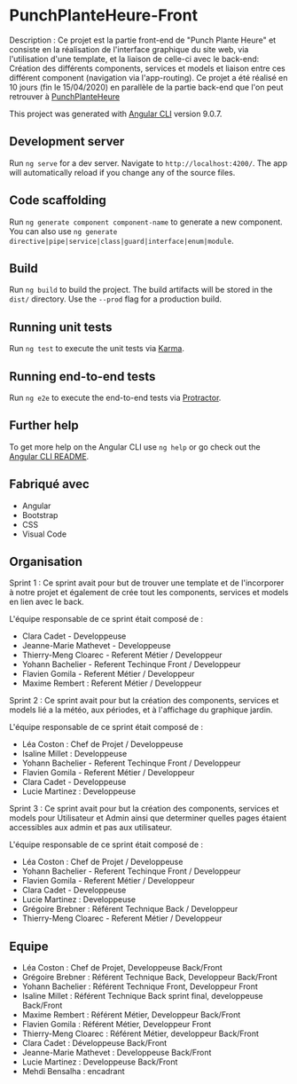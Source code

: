 # PunchPlanteHeure-Front

Description : Ce projet est la partie front-end de "Punch Plante Heure" et consiste en la réalisation de l'interface graphique du site web, via l'utilisation d'une template, et la liaison de celle-ci avec le back-end:
Création des différents components, services et models et liaison entre ces différent component (navigation via l'app-routing).
Ce projet a été réalisé en 10 jours (fin le 15/04/2020) en parallèle de la partie back-end que l'on peut retrouver à [PunchPlanteHeure](https://gitlab.com/Spaghetti-droid/punchplanteheure/-/blob/dev/README.md)

This project was generated with [Angular CLI](https://github.com/angular/angular-cli) version 9.0.7.

## Development server

Run `ng serve` for a dev server. Navigate to `http://localhost:4200/`. The app will automatically reload if you change any of the source files.

## Code scaffolding

Run `ng generate component component-name` to generate a new component. You can also use `ng generate directive|pipe|service|class|guard|interface|enum|module`.

## Build

Run `ng build` to build the project. The build artifacts will be stored in the `dist/` directory. Use the `--prod` flag for a production build.

## Running unit tests

Run `ng test` to execute the unit tests via [Karma](https://karma-runner.github.io).

## Running end-to-end tests

Run `ng e2e` to execute the end-to-end tests via [Protractor](http://www.protractortest.org/).

## Further help

To get more help on the Angular CLI use `ng help` or go check out the [Angular CLI README](https://github.com/angular/angular-cli/blob/master/README.md).

## Fabriqué avec 
- Angular
- Bootstrap
- CSS
- Visual Code

## Organisation

Sprint 1 :
Ce sprint avait pour but de trouver une template et de l'incorporer à notre projet et également de crée tout les components, services et models en lien avec le back.

L'équipe responsable de ce sprint était composé de :
- Clara Cadet - Developpeuse
- Jeanne-Marie Mathevet - Developpeuse
- Thierry-Meng Cloarec - Referent Métier / Developpeur
- Yohann Bachelier - Referent Techinque Front / Developpeur
- Flavien Gomila - Referent Métier / Developpeur
- Maxime Rembert : Referent Métier / Developpeur

Sprint 2 :
Ce sprint avait pour but la création des components, services et models lié a la météo, aux périodes, et à l'affichage du graphique jardin.

L'équipe responsable de ce sprint était composé de :
- Léa Coston : Chef de Projet / Developpeuse
- Isaline Millet : Developpeuse
- Yohann Bachelier - Referent Techinque Front / Developpeur
- Flavien Gomila - Referent Métier / Developpeur
- Clara Cadet - Developpeuse
- Lucie Martinez : Developpeuse

Sprint 3 :
Ce sprint avait pour but la création des components, services et models pour Utilisateur et Admin ainsi que determiner quelles pages étaient accessibles aux admin et pas aux utilisateur.

L'équipe responsable de ce sprint était composé de :
- Léa Coston : Chef de Projet / Developpeuse
- Yohann Bachelier - Referent Techinque Front / Developpeur
- Flavien Gomila - Referent Métier / Developpeur
- Clara Cadet - Developpeuse
- Lucie Martinez : Developpeuse
- Grégoire Brebner : Référent Technique Back / Developpeur
- Thierry-Meng Cloarec - Referent Métier / Developpeur

## Equipe 
- Léa Coston : Chef de Projet, Developpeuse Back/Front
- Grégoire Brebner : Référent Technique Back, Developpeur Back/Front
- Yohann Bachelier : Référent Technique Front, Developpeur Front
- Isaline Millet : Référent Technique Back sprint final, developpeuse Back/Front
- Maxime Rembert : Référent Métier, Developpeur Back/Front
- Flavien Gomila : Référent Métier, Developpeur Front
- Thierry-Meng  Cloarec : Référent Métier, developpeur Back/Front
- Clara Cadet : Développeuse Back/Front
- Jeanne-Marie Mathevet : Developpeuse Back/Front
- Lucie Martinez : Developpeuse Back/Front
- Mehdi Bensalha : encadrant


